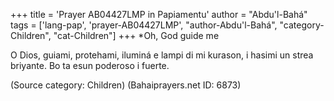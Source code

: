 +++
title = 'Prayer AB04427LMP in Papiamentu'
author = "Abdu'l-Bahá"
tags = ['lang-pap', 'prayer-AB04427LMP', "author-Abdu'l-Bahá", "category-Children", "cat-Children"]
+++
*Oh, God guide me 

O Dios, guiami, protehami, iluminá e lampi di mi kurason, i hasimi un strea briyante. Bo ta esun poderoso i fuerte.

(Source category: Children)
(Bahaiprayers.net ID: 6873)
